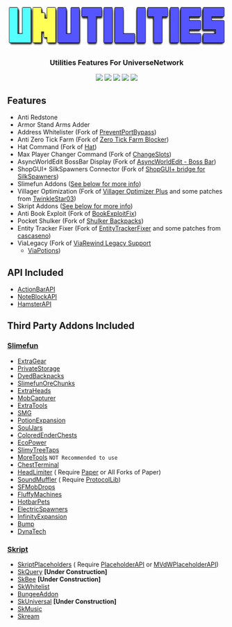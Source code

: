 <!-- PROJECT LOGO -->
<br />
<div align="center">
  <a href="http://github.com/UniverseNetwork/UNUtilities">
    <img src="src/main/resources/icon.png" alt="Logo" width="663" height="95">
  </a>
  <h3 align="center">Utilities Features For UniverseNetwork</h3>
  <p align="center">
    <a href="http://github.com/UniverseNetwork/UNUtilities/graphs/contributors"><img src="http://img.shields.io/github/contributors/UniverseNetwork/UNUtilities?style=for-the-badge"/></a>
    <a href="http://github.com/UniverseNetwork/UNUtilities/network/members"><img src="http://img.shields.io/github/forks/UniverseNetwork/UNUtilities?style=for-the-badge"/></a>
    <a href="http://github.com/UniverseNetwork/UNUtilities/stargazers"><img src="http://img.shields.io/github/stars/UniverseNetwork/UNUtilities?style=for-the-badge"/></a>
    <a href="http://github.com/UniverseNetwork/UNUtilities/issues"><img src="http://img.shields.io/github/issues/UniverseNetwork/UNUtilities?style=for-the-badge"/></a>
    <a href="http://github.com/UniverseNetwork/UNUtilities"><img src="http://img.shields.io/github/languages/code-size/UniverseNetwork/UNUtilities?style=for-the-badge"/></a>
  </p>
</div>

## Features

- Anti Redstone
- Armor Stand Arms Adder
- Address Whitelister (Fork of [PreventPortBypass](http://spigotmc.org/resources/54934))
- Anti Zero Tick Farm (Fork of [Zero Tick Farm Blocker](http://spigotmc.org/resources/72737))
- Hat Command (Fork of [Hat](http://spigotmc.org/resources/33980))
- Max Player Changer Command (Fork of [ChangeSlots](http://spigotmc.org/resources/49648))
- AsyncWorldEdit BossBar Display (Fork of [AsyncWorldEdit - Boss Bar](http://spigotmc.org/resources/76600))
- ShopGUI+ SilkSpawners Connector (Fork of [ShopGUI+ bridge for SilkSpawners](http://spigotmc.org/resources/73949))
- Slimefun Addons ([See below for more info](#slimefun))
- Villager Optimization (Fork of [Villager Optimizer Plus](http://spigotmc.org/resources/73933) and some patches
  from [TwinkleStar03](http://github.com/star12465/Anti-Villager-Lag))
- Skript Addons ([See below for more info](#skript))
- Anti Book Exploit (Fork of [BookExploitFix](http://spigotmc.org/resources/5897))
- Pocket Shulker (Fork of [Shulker Backpacks](http://spigotmc.org/resources/67466))
- Entity Tracker Fixer (Fork of [EntityTrackerFixer](http://spigotmc.org/resources/70902) and some patches
  from [cascaseno](http://github.com/cascaseno/EntityTrackerFixer))
- ViaLegacy (Fork of [ViaRewind Legacy Support](http://spigotmc.org/resources/52924)
  + [ViaPotions](http://github.com/2lstudios-mc/ViaPotions/releases))

## API Included

- [ActionBarAPI](http://spigotmc.org/resources/1315)
- [NoteBlockAPI](http://ci.haprosgames.com/job/NoteBlockAPI-2.0/lastSuccessfulBuild)
- [HamsterAPI](http://spigotmc.org/resources/78831)

## Third Party Addons Included

### [Slimefun](http://thebusybiscuit.github.io/builds/TheBusyBiscuit/Slimefun4/master)

- [ExtraGear](http://thebusybiscuit.github.io/builds/TheBusyBiscuit/ExtraGear/master)
- [PrivateStorage](http://thebusybiscuit.github.io/builds/TheBusyBiscuit/PrivateStorage/master)
- [DyedBackpacks](http://thebusybiscuit.github.io/builds/TheBusyBiscuit/DyedBackpacks/master)
- [SlimefunOreChunks](http://thebusybiscuit.github.io/builds/TheBusyBiscuit/SlimefunOreChunks/master)
- [ExtraHeads](http://thebusybiscuit.github.io/builds/TheBusyBiscuit/ExtraHeads/master)
- [MobCapturer](http://thebusybiscuit.github.io/builds/TheBusyBiscuit/MobCapturer/master)
- [ExtraTools](http://thebusybiscuit.github.io/builds/Sfiguz7/ExtraTools/master)
- [SMG](http://thebusybiscuit.github.io/builds/Sefiraat/SMG/master)
- [PotionExpansion](http://thebusybiscuit.github.io/builds/EpicPlayerA10/PotionExpansion/master)
- [SoulJars](http://thebusybiscuit.github.io/builds/TheBusyBiscuit/SoulJars/master)
- [ColoredEnderChests](http://thebusybiscuit.github.io/builds/TheBusyBiscuit/ColoredEnderChests/master)
- [EcoPower](http://thebusybiscuit.github.io/builds/TheBusyBiscuit/EcoPower/master)
- [SlimyTreeTaps](http://thebusybiscuit.github.io/builds/TheBusyBiscuit/SlimyTreeTaps/master)
- [MoreTools](http://thebusybiscuit.github.io/builds/LinoxGH/MoreTools/build) `NOT Recommended to use`
- [ChestTerminal](http://thebusybiscuit.github.io/builds/TheBusyBiscuit/ChestTerminal/master)
- [HeadLimiter](http://thebusybiscuit.github.io/builds/J3fftw1/HeadLimiter/master) (
  Require [Paper](http://papermc.io/downloads) or All Forks of Paper)
- [SoundMuffler](http://thebusybiscuit.github.io/builds/J3fftw1/SoundMuffler/master) (
  Require [ProtocolLib](http://spigotmc.org/resources/1997))
- [SFMobDrops](http://thebusybiscuit.github.io/builds/WalshyDev/SFMobDrops/main)
- [FluffyMachines](http://thebusybiscuit.github.io/builds/NCBPFluffyBear/FluffyMachines/master)
- [HotbarPets](http://thebusybiscuit.github.io/builds/TheBusyBiscuit/HotbarPets/master)
- [ElectricSpawners](http://thebusybiscuit.github.io/builds/TheBusyBiscuit/ElectricSpawners/master)
- [InfinityExpansion](http://thebusybiscuit.github.io/builds/Mooy1/InfinityExpansion/master)
- [Bump](http://github.com/haiman233/Slimefun-Bump/releases)
- [DynaTech](http://thebusybiscuit.github.io/builds/ProfElements/DynaTech/master)

### [Skript](http://github.com/SkriptLang/Skript/releases)

- [SkriptPlaceholders](http://github.com/APickledWalrus/skript-placeholders/releases) (
  Require [PlaceholderAPI](http://spigotmc.org/resources/6245)
  or [MVdWPlaceholderAPI](http://spigotmc.org/resources/11182))
- [SkQuery](http://github.com/SkQuery/SkQuery/releases) **[Under Construction]**
- [SkBee](http://github.com/ShaneBeee/SkBee/releases) **[Under Construction]**
- [SkWhitelist](http://github.com/tim740/skWhitelist/releases)
- [BungeeAddon](http://github.com/Pikachu920/BungeeAddon/releases)
- [SkUniversal](http://spigotmc.org/resources/45392) **[Under Construction]**
- [SkMusic](http://spigotmc.org/resources/34625)
- [Skream](http://github.com/hapily04/Skream/releases)